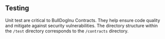 ## Testing

Unit test are critical to BullDogInu Contracts. They help ensure code quality and mitigate against security vulnerabilities. The directory structure within the `/test` directory corresponds to the `/contracts` directory.
